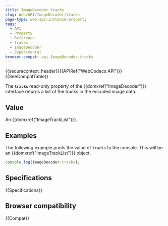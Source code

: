```yaml
---
title: ImageDecoder.tracks
slug: Web/API/ImageDecoder/tracks
page-type: web-api-instance-property
tags:
  - API
  - Property
  - Reference
  - tracks
  - ImageDecoder
  - Experimental
browser-compat: api.ImageDecoder.tracks
---
```


{{securecontext_header}}{{APIRef("WebCodecs API")}}{{SeeCompatTable}}

The **`tracks`** read-only property of the {{domxref("ImageDecoder")}} interface returns a list of the tracks in the encoded image data.

## Value

An {{domxref("ImageTrackList")}}.

## Examples

The following example prints the value of `tracks` to the console. This will be an {{domxref("ImageTrackList")}} object.

```js
console.log(imageDecoder.tracks);
```

## Specifications

{{Specifications}}

## Browser compatibility

{{Compat}}
